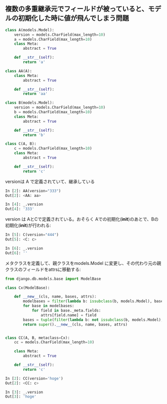 ## 複数の多重継承元でフィールドが被っていると、モデルの初期化した時に値が飛んでしまう問題

~~~py
class A(models.Model):
    version = models.CharField(max_length=10)
    a = models.CharField(max_length=10)
    class Meta:
        abstract = True

    def __str__(self):
        return 'a'

class AA(A):
    class Meta:
        abstract = True

    def __str__(self):
        return 'aa'

class B(models.Model):
    version = models.CharField(max_length=10)
    b = models.CharField(max_length=10)
    class Meta:
        abstract = True

    def __str__(self):
        return 'b'

class C(A, B):
    c = models.CharField(max_length=10)
    class Meta:
        abstract = True

    def __str__(self):
        return 'c'
~~~

versionは A で定義されていて、継承している

~~~py
In [2]: AA(version="333")
Out[2]: <AA: aa>

In [4]: _.version
Out[4]: '333'
~~~

version は AとCで定義されている。おそらく Aでの初期化(__init__)のあとで、Bの初期化(__init__)が行われる:

~~~py
In [5]: C(version="444")
Out[5]: <C: c>

In [6]: _.version
Out[6]: ''
~~~


メタクラスを定義して、親クラスをmodels.Model に変更し、その代わり元の親クラスのフィールドをattrsに移動する:

~~~py
from django.db.models.base import ModelBase

class Cx(ModelBase):

    def __new__(cls, name, bases, attrs):
        modelbases = filter(lambda b: issubclass(b, models.Model), bases)
        for base in modelbases:
            for field in base._meta.fields:
                attrs[field.name] = field
        bases = tuple(filter(lambda b: not issubclass(b, models.Model), bases)) + (models.Model, )
        return super().__new__(cls, name, bases, attrs)


class CC(A, B, metaclass=Cx):
    cc = models.CharField(max_length=10)

    class Meta:
        abstract = True

    def __str__(self):
        return 'c'
~~~

~~~py
In [2]: CC(version='hoge')
Out[2]: <CC: c>

In [3]: _.version
Out[3]: 'hoge'
~~~
